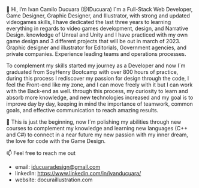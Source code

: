 👋 Hi, I’m Ivan Camilo Ducuara (@IDucuara)
I´m a Full-Stack Web Developer, Game Designer, Graphic Designer, and Illustrator, with strong and updated videogames skills,
I have dedicated the last three years to learning everything in regards to video games development, design, and Narrative Design. 
knowledge of Unreal and Unity and I have practiced with my own game design and 3 different projects that will be out in march of 2023. 
Graphic designer and illustrator for Editorials, Government agencies, and private companies. Experience leading teams and operations processes. 

To complement my skills started my journey as a Developer and now I´m graduated from SoyHenry Bootcamp with over 800 hours of practice, 
during this process I rediscover my passion for design through the code, I feel the Front-end like my zone, and I can move freely with it 
but I can work with the Back-end as well. through this process, my curiosity to learn and absorb more knowledge, and new technologies increased 
and my goal is to improve day by day, keeping in mind the importance of teamwork, common goals, and effective communication to reach amazing results.

🌱 This is just the beginning, now I´m polishing my abilities through new courses to complement my knowledge and learning new languages (C++ and C#)
to connect in a near future my new passion with my inner dream, the love for code with the Game Design.

📫 Feel free to reach me out 
- email: iducuaradesign@gmail.com
- linkedIn: https://www.linkedin.com/in/ivanducuara/
- website: docuraillustration.com







